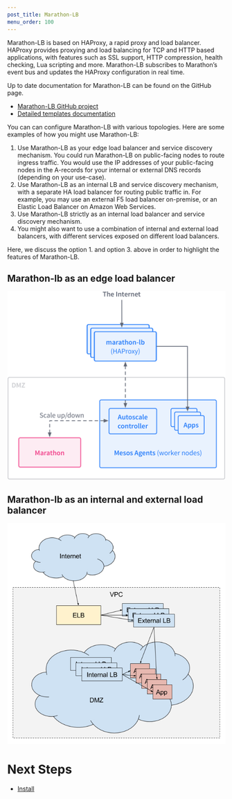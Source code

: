 ```yaml
---
post_title: Marathon-LB
menu_order: 100
---
```


Marathon-LB is based on HAProxy, a rapid proxy and load balancer. HAProxy provides proxying and load balancing for TCP and HTTP based applications, with features such as SSL support, HTTP compression, health checking, Lua scripting and more. Marathon-LB subscribes to Marathon’s event bus and updates the HAProxy configuration in real time.

Up to date documentation for Marathon-LB can be found on the GitHub page.

 * [Marathon-LB GitHub project][1]
 * [Detailed templates documentation][2]

You can can configure Marathon-LB with various topologies. Here are some examples of how you might use Marathon-LB:

1. Use Marathon-LB as your edge load balancer and service discovery mechanism. You could run Marathon-LB on public-facing nodes to route ingress traffic. You would use the IP addresses of your public-facing nodes in the A-records for your internal or external DNS records (depending on your use-case).
2. Use Marathon-LB as an internal LB and service discovery mechanism, with a separate HA load balancer for routing public traffic in. For example, you may use an external F5 load balancer on-premise, or an Elastic Load Balancer on Amazon Web Services.
3. Use Marathon-LB strictly as an internal load balancer and service discovery mechanism.
4. You might also want to use a combination of internal and external load balancers, with different services exposed on different load balancers.

Here, we discuss the option 1. and option 3. above in order to highlight the features of Marathon-LB.

## Marathon-lb as an edge load balancer

![lb1](img/lb1.png)

## Marathon-lb as an internal and external load balancer

![lb7](img/lb7.jpg)


# Next Steps

- [Install](/docs/1.9/usage/service-discovery/marathon-lb/usage/)


[1]: https://github.com/mesosphere/marathon-lb
[2]: https://github.com/mesosphere/marathon-lb/blob/master/Longhelp.md#templates
